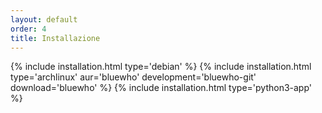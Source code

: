 ```yaml
---
layout: default
order: 4
title: Installazione
---
```

{% include installation.html type='debian' %}
{% include installation.html type='archlinux' aur='bluewho' development='bluewho-git' download='bluewho' %}
{% include installation.html type='python3-app' %}
